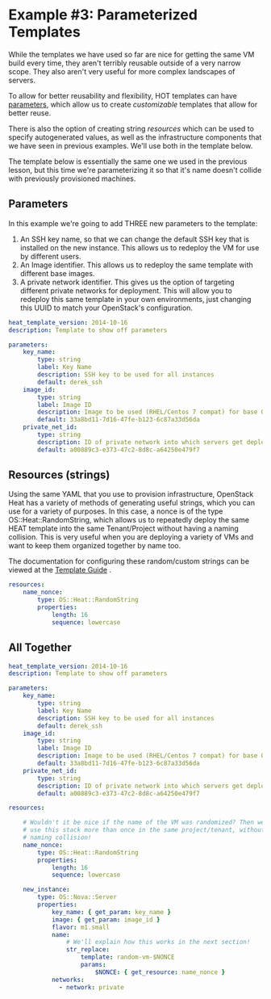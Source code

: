 # Example #3: Parameterized Templates
While the templates we have used so far are nice for getting the
same VM build every time, they aren't terribly reusable outside of
a very narrow scope. They also aren't very useful for more complex
landscapes of servers.

To allow for better reusability and flexibility, HOT templates can
have [parameters](glossary.md#Parameters), which allow us to create
_customizable_ templates that allow for better reuse.

There is also the option of creating string _resources_ which can be
used to specify autogenerated values, as well as the infrastructure components
that we have seen in previous examples. We'll use both in the template below.

The template below is essentially the same one we used in the previous lesson,
but this time we're parameterizing it so that it's name doesn't collide with
previously provisioned machines.

## Parameters
In this example we're going to add THREE new parameters to the template:

1. An SSH key name, so that we can change the default SSH key that is installed
   on the new instance. This allows us to redeploy the VM for use by different
   users.
2. An Image identifier. This allows us to redeploy the same template with
   different base images.
3. A private network identifier. This gives us the option of targeting
   different private networks for deployment. This will allow you to redeploy
   this same template in your own environments, just changing this UUID to
   match your OpenStack's configuration.

```yaml
heat_template_version: 2014-10-16
description: Template to show off parameters

parameters:
    key_name:
        type: string
        label: Key Name
        description: SSH key to be used for all instances
        default: derek_ssh
    image_id:
        type: string
        label: Image ID
        description: Image to be used (RHEL/Centos 7 compat) for base OS
        default: 33a8bd11-7d16-47fe-b123-6c87a33d56da
    private_net_id:
        type: string
        description: ID of private network into which servers get deployed
        default: a00889c3-e373-47c2-8d8c-a64250e479f7
```

## Resources (strings)
Using the same YAML that you use to provision infrastructure,
OpenStack Heat has a variety of methods of generating useful strings, which you
can use for a variety of purposes. In this case, a nonce is of the type OS::Heat::RandomString,
which allows us to repeatedly deploy the same HEAT template into the same
Tenant/Project without having a naming collision. This is very useful when you
are deploying a variety of VMs and want to keep them organized together by name
too.

The documentation for configuring these random/custom strings can be viewed
at the
[Template Guide](http://docs.openstack.org/developer/heat/template_guide/openstack.html#OS::Heat::RandomString) .

```yaml
resources:
    name_nonce:
        type: OS::Heat::RandomString
        properties:
            length: 16
            sequence: lowercase
```

## All Together
```yaml
heat_template_version: 2014-10-16
description: Template to show off parameters

parameters:
    key_name:
        type: string
        label: Key Name
        description: SSH key to be used for all instances
        default: derek_ssh
    image_id:
        type: string
        label: Image ID
        description: Image to be used (RHEL/Centos 7 compat) for base OS
        default: 33a8bd11-7d16-47fe-b123-6c87a33d56da
    private_net_id:
        type: string
        description: ID of private network into which servers get deployed
        default: a00889c3-e373-47c2-8d8c-a64250e479f7

resources:

    # Wouldn't it be nice if the name of the VM was randomized? Then we could
    # use this stack more than once in the same project/tenant, without a
    # naming collision!
    name_nonce:
        type: OS::Heat::RandomString
        properties:
            length: 16
            sequence: lowercase

    new_instance:
        type: OS::Nova::Server
        properties:
            key_name: { get_param: key_name }
            image: { get_param: image_id }
            flavor: m1.small
            name:
                # We'll explain how this works in the next section!
                str_replace:
                    template: random-vm-$NONCE
                    params:
                        $NONCE: { get_resource: name_nonce }
            networks:
              - network: private           
```
